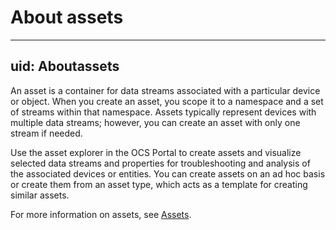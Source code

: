 # About assets

---
uid: Aboutassets
---

An asset is a container for data streams associated with a particular device or object. When you create an asset, you scope it to a namespace and a set of streams within that namespace. Assets typically represent devices with multiple data streams; however, you can create an asset with only one stream if needed. 

Use the asset explorer in the OCS Portal to create assets and visualize selected data streams and properties for troubleshooting and analysis of the associated devices or entities. You can create assets on an ad hoc basis or create them from an asset type, which acts as a template for creating similar assets.

For more information on assets, see [Assets](xref:WhatOCSdoes#assets).
